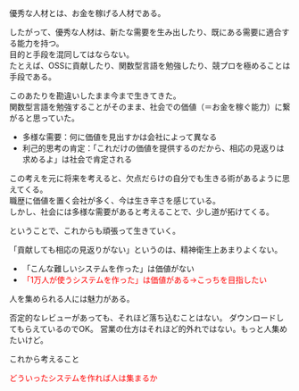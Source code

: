 優秀な人材とは、お金を稼げる人材である。  

したがって、優秀な人材は、新たな需要を生み出したり、既にある需要に適合する能力を持つ。  
目的と手段を混同してはならない。  
たとえば、OSSに貢献したり、関数型言語を勉強したり、競プロを極めることは手段である。  

このあたりを勘違いしたまま今まで生きてきた。  
関数型言語を勉強することがそのまま、社会での価値（＝お金を稼ぐ能力）に繋がると思っていた。  

* 多様な需要：何に価値を見出すかは会社によって異なる  
* 利己的思考の肯定：「これだけの価値を提供するのだから、相応の見返りは求めるよ」は社会で肯定される

この考えを元に将来を考えると、欠点だらけの自分でも生きる術があるように思えてくる。  
職歴に価値を置く会社が多く、今は生き辛さを感じている。  
しかし、社会には多様な需要があると考えることで、少し道が拓けてくる。

ということで、これからも頑張って生きていく。

「貢献しても相応の見返りがない」というのは、精神衛生上あまりよくない。

* 「こんな難しいシステムを作った」は価値がない
* <span style="color: red; ">「1万人が使うシステムを作った」は価値がある→こっちを目指したい

人を集められる人には魅力がある。

否定的なレビューがあっても、それほど落ち込むことはない。
ダウンロードしてもらえているのでOK。
営業の仕方はそれほど的外れではない。もっと人集めたいけど。

これから考えること

<span style="color:red;">どういったシステムを作れば人は集まるか</span>
